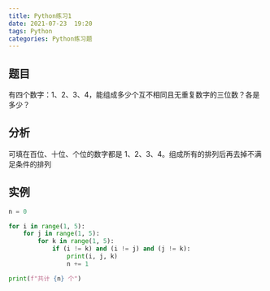 ```yaml
---
title: Python练习1
date: 2021-07-23  19:20
tags: Python
categories: Python练习题
---
```


## 题目

有四个数字：1、2、3、4，能组成多少个互不相同且无重复数字的三位数？各是多少？

## 分析

可填在百位、十位、个位的数字都是 1、2、3、4。组成所有的排列后再去掉不满足条件的排列

## 实例

```python
n = 0

for i in range(1, 5):
    for j in range(1, 5):
        for k in range(1, 5):
            if (i != k) and (i != j) and (j != k):
                print(i, j, k)
                n += 1

print(f"共计 {n} 个")
```

